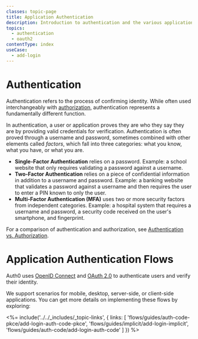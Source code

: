```yaml
---
classes: topic-page
title: Application Authentication
description: Introduction to authentication and the various application authentication flows.
topics:
  - authentication
  - oauth2
contentType: index
useCase:
  - add-login
---
```


# Authentication

Authentication refers to the process of confirming identity. While often used interchangeably with [authorization](/authorization), authentication represents a fundamentally different function. 

In authentication, a user or application proves they are who they say they are by providing valid credentials for verification. Authentication is often proved through a username and password, sometimes combined with other elements called _factors_, which fall into three categories: what you know, what you have, or what you are.

* **Single-Factor Authentication** relies on a password. Example: a school website that only requires validating a password against a username. 
* **Two-Factor Authentication** relies on a piece of confidential information in addition to a username and password. Example: a banking website that validates a password against a username and then requires the user to enter a PIN known to only the user.
* **Multi-Factor Authentication (MFA)** uses two or more security factors from independent categories. Example: a hospital system that requires a username and password, a security code received on the user's smartphone, and fingerprint.

For a comparison of authentication and authorization, see [Authentication vs. Authorization](/authorization/concepts/authz-and-authn).

# Application Authentication Flows

Auth0 uses [OpenID Connect](/protocols/oidc) and [OAuth 2.0](/protocols/oauth2) to authenticate users and verify their identity. 

We support scenarios for mobile, desktop, server-side, or client-side applications. You can get more details on implementing these flows by exploring:

<%= include('../../_includes/_topic-links', { links: [
  'flows/guides/auth-code-pkce/add-login-auth-code-pkce',
  'flows/guides/implicit/add-login-implicit',
  'flows/guides/auth-code/add-login-auth-code'
] }) %>
